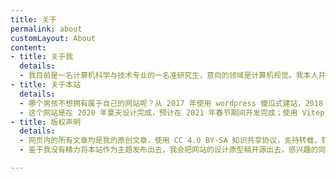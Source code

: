 ```yaml
---
title: 关于
permalink: about
customLayout: About
content: 
- title: 关于我
  details:
  - 我目前是一名计算机科学与技术专业的一名准研究生，意向的领域是计算机视觉。我本人并不是一个前端开发工作者，只是对前端开发感兴趣，从而给自己开发了这么一个博客网站供自己使用！很多地方为了省事并没有按照开发的规范来开发，典型的小作坊产品，拿不上台面。
- title: 关于本站
  details:
  - 哪个男孩不想拥有属于自己的网站呢？从 2017 年使用 wordpress 傻瓜式建站，2018 年使用 Hexo 建站，2019 年使用了 Vuepress 建站，每一次的建站都在之前的基础上加上了更高的自由度，鉴于能力有限，这次的网站开发任务着重于界面的开发以及实现，下一阶段的网站开发就是从底层下手，毕竟 Vuepress 并不是为博客网站而生，使用起来还是有不少的限制，如果之后能力可以的话，使用 Vue 重写网站。
  - 这个网站是在 2020 年夏天设计完成，预计在 2021 年春节期间开发完成；使用 Vitepress 进行文档渲染，后端使用 Falsk 完成简单的后台工作！同时为了更好的对网站进行管理，我同时也开发了后台管理系统，可以对自己的文章消息进行管理。所有的项目内容都在 GitHub 和码云上面开源了。
- title: 版权声明
  details:
  - 网页内的所有文章均是我的原创文章，使用 CC 4.0 BY-SA 知识共享协议，支持转载，转载请注明此网站内文章链接；我除了在「CSDN」以及「掘金」之外，我没有在任何网站授权发表过文章；所有文章所使用的图片资源在使用的时候已经检查过版权信息，如有遗漏或者侵害了你的利益请及时联系我。
  - 鉴于我没有精力将本站作为主题发布出去，我会把网站的设计原型稿开源出去，感兴趣的同学可以基于原型稿进行开发。

---
```


<AboutPage />